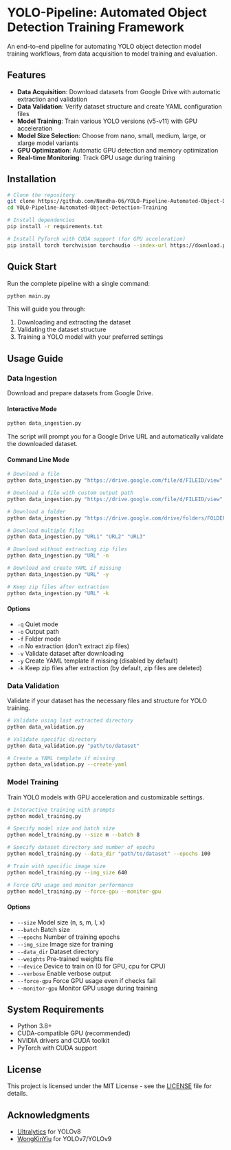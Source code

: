 # YOLO-Pipeline: Automated Object Detection Training Framework

An end-to-end pipeline for automating YOLO object detection model training workflows, from data acquisition to model training and evaluation.

## Features

- **Data Acquisition**: Download datasets from Google Drive with automatic extraction and validation
- **Data Validation**: Verify dataset structure and create YAML configuration files
- **Model Training**: Train various YOLO versions (v5-v11) with GPU acceleration
- **Model Size Selection**: Choose from nano, small, medium, large, or xlarge model variants
- **GPU Optimization**: Automatic GPU detection and memory optimization
- **Real-time Monitoring**: Track GPU usage during training

## Installation

```bash
# Clone the repository
git clone https://github.com/Nandha-06/YOLO-Pipeline-Automated-Object-Detection-Training.git
cd YOLO-Pipeline-Automated-Object-Detection-Training

# Install dependencies
pip install -r requirements.txt

# Install PyTorch with CUDA support (for GPU acceleration)
pip install torch torchvision torchaudio --index-url https://download.pytorch.org/whl/cu118
```

## Quick Start

Run the complete pipeline with a single command:

```bash
python main.py
```

This will guide you through:
1. Downloading and extracting the dataset
2. Validating the dataset structure
3. Training a YOLO model with your preferred settings

## Usage Guide

### Data Ingestion

Download and prepare datasets from Google Drive.

#### Interactive Mode
```bash
python data_ingestion.py
```
The script will prompt you for a Google Drive URL and automatically validate the downloaded dataset.

#### Command Line Mode
```bash
# Download a file
python data_ingestion.py "https://drive.google.com/file/d/FILEID/view"

# Download a file with custom output path
python data_ingestion.py "https://drive.google.com/file/d/FILEID/view" -o "data/file.zip"

# Download a folder
python data_ingestion.py "https://drive.google.com/drive/folders/FOLDERID" -f

# Download multiple files
python data_ingestion.py "URL1" "URL2" "URL3"

# Download without extracting zip files
python data_ingestion.py "URL" -n

# Download and create YAML if missing
python data_ingestion.py "URL" -y

# Keep zip files after extraction
python data_ingestion.py "URL" -k
```

#### Options
- `-q` Quiet mode
- `-o` Output path
- `-f` Folder mode
- `-n` No extraction (don't extract zip files)
- `-v` Validate dataset after downloading
- `-y` Create YAML template if missing (disabled by default)
- `-k` Keep zip files after extraction (by default, zip files are deleted)

### Data Validation

Validate if your dataset has the necessary files and structure for YOLO training.

```bash
# Validate using last extracted directory
python data_validation.py

# Validate specific directory
python data_validation.py "path/to/dataset"

# Create a YAML template if missing
python data_validation.py --create-yaml
```

### Model Training

Train YOLO models with GPU acceleration and customizable settings.

```bash
# Interactive training with prompts
python model_training.py

# Specify model size and batch size
python model_training.py --size m --batch 8

# Specify dataset directory and number of epochs
python model_training.py --data_dir "path/to/dataset" --epochs 100

# Train with specific image size
python model_training.py --img_size 640

# Force GPU usage and monitor performance
python model_training.py --force-gpu --monitor-gpu
```

#### Options
- `--size` Model size (n, s, m, l, x)
- `--batch` Batch size
- `--epochs` Number of training epochs
- `--img_size` Image size for training
- `--data_dir` Dataset directory
- `--weights` Pre-trained weights file
- `--device` Device to train on (0 for GPU, cpu for CPU)
- `--verbose` Enable verbose output
- `--force-gpu` Force GPU usage even if checks fail
- `--monitor-gpu` Monitor GPU usage during training

## System Requirements

- Python 3.8+
- CUDA-compatible GPU (recommended)
- NVIDIA drivers and CUDA toolkit
- PyTorch with CUDA support

## License

This project is licensed under the MIT License - see the [LICENSE](LICENSE) file for details.

## Acknowledgments

- [Ultralytics](https://github.com/ultralytics/ultralytics) for YOLOv8
- [WongKinYiu](https://github.com/WongKinYiu) for YOLOv7/YOLOv9 